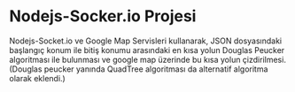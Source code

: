﻿# Nodejs-Socker.io Projesi
 
Nodejs-Socket.io ve Google Map Servisleri kullanarak, JSON dosyasındaki başlangıç konum ile bitiş konumu arasındaki en kısa yolun Douglas Peucker algoritması ile bulunması ve google map üzerinde bu kısa yolun çizdirilmesi. (Douglas peucker yanında QuadTree algoritması da alternatif algoritma olarak eklendi.)


